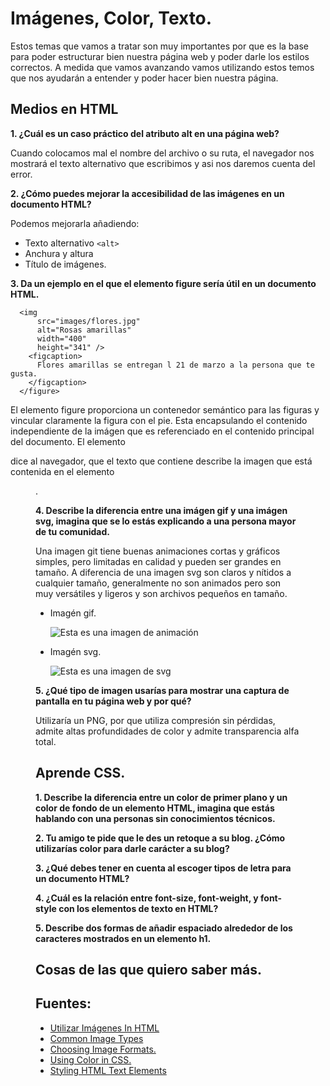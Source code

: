 # Imágenes, Color, Texto.

Estos temas que vamos a tratar son muy importantes por que es la base para poder estructurar bien nuestra página web y poder darle los estilos correctos.
A medida que vamos avanzando vamos utilizando estos temos que nos ayudarán a entender y poder hacer bien nuestra página.

## Medios en HTML

**1. ¿Cuál es un caso práctico del atributo alt en una página web?**

Cuando colocamos mal el nombre del archivo o su ruta, el navegador nos mostrará el texto alternativo que escribimos y asi nos daremos cuenta del error. 

**2. ¿Cómo puedes mejorar la accesibilidad de las imágenes en un documento HTML?**


Podemos mejorarla añadiendo:
+ Texto alternativo `<alt>`
+ Anchura y altura
+ Título de imágenes.


**3. Da un ejemplo en el que el elemento figure sería útil en un documento HTML.**

```<figure>
  <img
      src="images/flores.jpg"
      alt="Rosas amarillas"
      width="400"
      height="341" />
    <figcaption>
      Flores amarillas se entregan l 21 de marzo a la persona que te gusta.
    </figcaption>
  </figure>
```

El elemento figure proporciona un contenedor semántico para las figuras y vincular claramente la figura con el pie.
Esta encapsulando el contenido independiente de la imágen que es referenciado en el contenido principal del documento.
El elemento <figcaption> dice al navegador, que el texto que contiene describe la imagen que está contenida en el elemento <figure>.


**4. Describe la diferencia entre una imágen gif y una imágen svg, imagina que se lo estás explicando a una persona mayor de tu comunidad.**

Una imagen git  tiene buenas animaciones cortas y gráficos simples, pero limitadas en calidad y pueden ser grandes en tamaño.
A diferencia de una imagen svg son claros y nítidos a cualquier tamaño, generalmente no son animados pero son muy versátiles y ligeros y son archivos pequeños en tamaño.

* Imagén gif.
  
  
  ![Esta es una imagen de animación](https://media1.giphy.com/media/v1.Y2lkPTc5MGI3NjExeXl5dnJ3OWNyaDh2MjhkczljbWVzaWNoZzMzejZmaXRpajZjMmU1byZlcD12MV9pbnRlcm5hbF9naWZfYnlfaWQmY3Q9Zw/TZ2oBnEvY9iMgJWuRS/giphy.webp)

  

* Imagén svg.
  
  ![Esta es una imagen de svg](https://viavector.eu/wp-content/uploads/2022/02/que-es-un-archivo-svg.jpg)


**5. ¿Qué tipo de imagen usarías para mostrar una captura de pantalla en tu página web y por qué?**

Utilizaría un PNG, por que utiliza compresión sin pérdidas, admite altas profundidades de color y admite transparencia alfa total.


## Aprende CSS.

**1. Describe la diferencia entre un color de primer plano y un color de fondo de un elemento HTML, imagina que estás hablando con una personas sin conocimientos técnicos.**


**2. Tu amigo te pide que le des un retoque a su blog. ¿Cómo utilizarías color para darle carácter a su blog?**


**3. ¿Qué debes tener en cuenta al escoger tipos de letra para un documento HTML?**


**4. ¿Cuál es la relación entre font-size, font-weight, y font-style con los elementos de texto en HTML?**



**5. Describe dos formas de añadir espaciado alrededor de los caracteres mostrados en un elemento h1.**


## Cosas de las que quiero saber más.



## Fuentes:

+ [Utilizar Imágenes In HTML](https://developer.mozilla.org/es/docs/Learn/HTML/Multimedia_and_embedding/Images_in_HTML)
+ [Common Image Types](https://developer.mozilla.org/en-US/docs/Web/Media/Formats/Image_types)
+ [Choosing Image Formats.](https://developer.mozilla.org/en-US/docs/Web/Media/Formats/Image_types#choosing_an_image_format)
+ [Using Color in CSS.](https://developer.mozilla.org/en-US/docs/Web/CSS/CSS_Colors/Applying_color)
+ [Styling HTML Text Elements](https://developer.mozilla.org/es/docs/Learn/CSS/Styling_text/Fundamentals)
